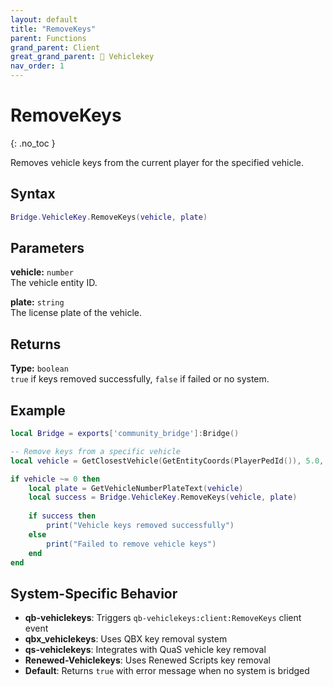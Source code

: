```yaml
---
layout: default
title: "RemoveKeys"
parent: Functions
grand_parent: Client
great_grand_parent: 🔑 Vehiclekey
nav_order: 1
---
```


# RemoveKeys
{: .no_toc }

Removes vehicle keys from the current player for the specified vehicle.

## Syntax

```lua
Bridge.VehicleKey.RemoveKeys(vehicle, plate)
```

## Parameters

**vehicle:** `number`  
The vehicle entity ID.

**plate:** `string`  
The license plate of the vehicle.

## Returns

**Type:** `boolean`  
`true` if keys removed successfully, `false` if failed or no system.

## Example

```lua
local Bridge = exports['community_bridge']:Bridge()

-- Remove keys from a specific vehicle
local vehicle = GetClosestVehicle(GetEntityCoords(PlayerPedId()), 5.0, 0, 71)

if vehicle ~= 0 then
    local plate = GetVehicleNumberPlateText(vehicle)
    local success = Bridge.VehicleKey.RemoveKeys(vehicle, plate)
    
    if success then
        print("Vehicle keys removed successfully")
    else
        print("Failed to remove vehicle keys")
    end
end
```

## System-Specific Behavior

- **qb-vehiclekeys**: Triggers `qb-vehiclekeys:client:RemoveKeys` client event
- **qbx_vehiclekeys**: Uses QBX key removal system
- **qs-vehiclekeys**: Integrates with QuaS vehicle key removal
- **Renewed-Vehiclekeys**: Uses Renewed Scripts key removal
- **Default**: Returns `true` with error message when no system is bridged